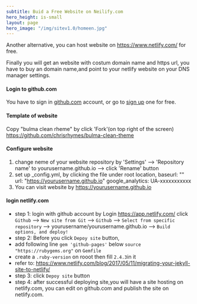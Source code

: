 ```yaml
---
subtitle: Buid a Free Website on Neilify.com
hero_height: is-small
layout: page
hero_image: "/img/sitev1.0/homeen.jpg"
---
```


Another alternative, you can host website on https://www.netlify.com/ for free.

Finally you will get an website with costum domain name and https url, you have to buy an domain name,and point to your netlify website on your DNS manager settings.

#### Login to github.com

You have to sign in [github.com](https://github.com/) account, or go to [sign up](https://github.com/) one for free.

#### Template of website

Copy "bulma clean rheme" by click 'Fork'(on top right of the screen) https://github.com/chrisrhymes/bulma-clean-theme

#### Configure website

1. change neme of your website repository by 'Settings' --> 'Repository name' to yourusername.github.io -->  click 'Rename' button
2. set up _config.yml, by clicking the file under root location, 
	baseurl: ""
    url: "https://yourusername.github.io"
	google_analytics: UA-xxxxxxxxxxx
3. You can visit website by https://yourusername.github.io

#### login netlify.com

- step 1: login with github account by Login https://app.netlify.com/  click `Github` --> `New site from Git` --> `Github` --> `Select from specific repository` --> yourusername/yourusername.github.io --> `Build options, and deploy!`
- step 2: Before you click `Depoy site` button, 
- add following line `gem 'github-pages'` below `source "https://rubygems.org"` on `Gemfile`
- create a `.ruby-version` on rooot then fill `2.4.3`in it
- refer to: https://www.netlify.com/blog/2017/05/11/migrating-your-jekyll-site-to-netlify/
- step 3: click `Depoy site` button
- step 4: after successful deploying site,you will have a site hosting on netlify.com, you can edit on github.com and publish the site on netlify.com.
